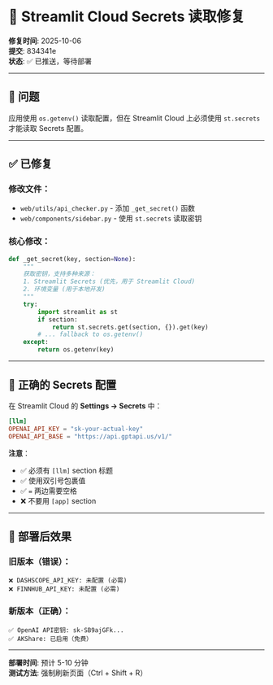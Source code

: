 # 🔧 Streamlit Cloud Secrets 读取修复

**修复时间**: 2025-10-06  
**提交**: 834341e  
**状态**: ✅ 已推送，等待部署

---

## 🐛 问题

应用使用 `os.getenv()` 读取配置，但在 Streamlit Cloud 上必须使用 `st.secrets` 才能读取 Secrets 配置。

---

## ✅ 已修复

### 修改文件：
- `web/utils/api_checker.py` - 添加 `_get_secret()` 函数
- `web/components/sidebar.py` - 使用 `st.secrets` 读取密钥

### 核心修改：
```python
def _get_secret(key, section=None):
    """
    获取密钥，支持多种来源：
    1. Streamlit Secrets (优先，用于 Streamlit Cloud)
    2. 环境变量 (用于本地开发)
    """
    try:
        import streamlit as st
        if section:
            return st.secrets.get(section, {}).get(key)
        # ... fallback to os.getenv()
    except:
        return os.getenv(key)
```

---

## 📝 正确的 Secrets 配置

在 Streamlit Cloud 的 **Settings → Secrets** 中：

```toml
[llm]
OPENAI_API_KEY = "sk-your-actual-key"
OPENAI_API_BASE = "https://api.gptapi.us/v1/"
```

**注意**：
- ✅ 必须有 `[llm]` section 标题
- ✅ 使用双引号包裹值
- ✅ `=` 两边需要空格
- ❌ 不要用 `[app]` section

---

## 🚀 部署后效果

### 旧版本（错误）：
```
❌ DASHSCOPE_API_KEY: 未配置 (必需)
❌ FINNHUB_API_KEY: 未配置 (必需)
```

### 新版本（正确）：
```
✅ OpenAI API密钥: sk-SB9ajGFk... 
✅ AKShare: 已启用（免费）
```

---

**部署时间**: 预计 5-10 分钟  
**测试方法**: 强制刷新页面（Ctrl + Shift + R）


